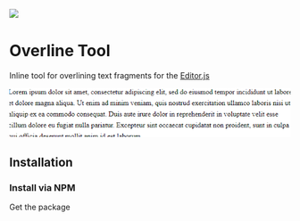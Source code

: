 ![](https://badgen.net/badge/Editor.js/v2.0/blue)

# Overline Tool
Inline tool for overlining text fragments for the [Editor.js](https://github.com/codex-team/editor.js)

![](editorjs-overline.gif)

## Installation

### Install via NPM

Get the package
<!--
```shell
npm i --save @editorjs/underline
```

```shell
yarn add @editorjs/underline
```

Include module at your application

```javascript
import Underline from '@editorjs/underline';
```

### Download to your project's source dir

1. Upload folder `dist` from repository
2. Add `dist/bundle.js` file to your page.

### Load from CDN

You can load the package from [jsDelivr CDN](https://www.jsdelivr.com/package/npm/@editorjs/underline) and require the script on a page with Editor.js.

```html
<script src="https://cdn.jsdelivr.net/npm/@editorjs/underline@latest"></script>
```

## Usage

Add a new Tool to the `tools` property of the Editor.js initial config.

```javascript
import EditorJs from '@editorjs/editorjs';
import Underline from '@editorjs/underline';

var editor = new EditorJS({
  // ...
  tools: {
    // ...
    overline: Overline
  },
});
```

## Config Params

This Tool has no config params

## Output data

Underlined text will be wrapped with a `u` tag with an `cdx-underline` class.

```json
{
    "type" : "text",
    "data" : {
        "text" : "Create a directory for your module, enter it and run <span class=\"reregaga-overline\">npm init</span> command."
    }
}
```
-->